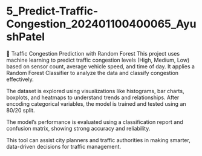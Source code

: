 # 5_Predict-Traffic-Congestion_202401100400065_AyushPatel
🚦 Traffic Congestion Prediction with Random Forest
This project uses machine learning to predict traffic congestion levels (High, Medium, Low) based on sensor count, average vehicle speed, and time of day. It applies a Random Forest Classifier to analyze the data and classify congestion effectively.

The dataset is explored using visualizations like histograms, bar charts, boxplots, and heatmaps to understand trends and relationships. After encoding categorical variables, the model is trained and tested using an 80/20 split.

The model’s performance is evaluated using a classification report and confusion matrix, showing strong accuracy and reliability.

This tool can assist city planners and traffic authorities in making smarter, data-driven decisions for traffic management.

